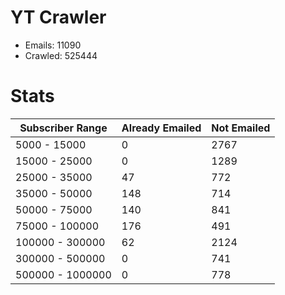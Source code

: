 # YT Crawler
- Emails: 11090
- Crawled: 525444

# Stats
| Subscriber Range  | Already Emailed | Not Emailed |
|-------|-------|-------|
| 5000 - 15000 | 0 | 2767 |
| 15000 - 25000 | 0 | 1289 |
| 25000 - 35000 | 47 | 772 |
| 35000 - 50000 | 148 | 714 |
| 50000 - 75000 | 140 | 841 |
| 75000 - 100000 | 176 | 491 |
| 100000 - 300000 | 62 | 2124 |
| 300000 - 500000 | 0 | 741 |
| 500000 - 1000000 | 0 | 778 |
